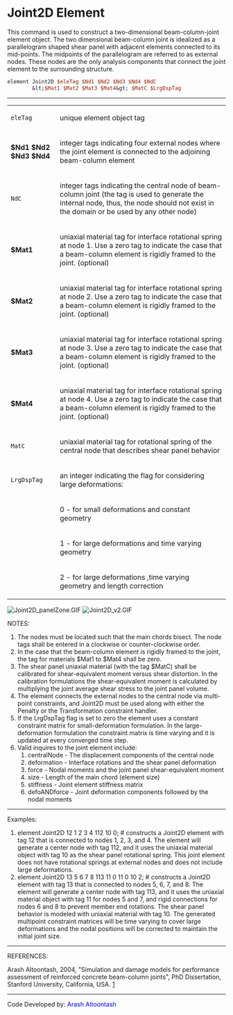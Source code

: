# Joint2D Element

<p>This command is used to construct a two-dimensional beam-column-joint
element object. The two dimensional beam-column joint is idealized as a
parallelogram shaped shear panel with adjacent elements connected to its
mid-points. The midpoints of the parallelogram are referred to as
external nodes. These nodes are the only analysis components that
connect the joint element to the surrounding structure.</p>

```tcl
element Joint2D $eleTag $Nd1 $Nd2 $Nd3 $Nd4 $NdC
        &lt;$Mat1 $Mat2 $Mat3 $Mat4&gt; $MatC $LrgDspTag
```
<hr />
<table>
<tbody>
<tr class="odd">
<td><code class="parameter-table-variable">eleTag</code></td>
<td><p>unique element object tag</p></td>
</tr>
<tr class="even">
<td><p><strong>$Nd1 $Nd2 $Nd3 $Nd4</strong></p></td>
<td><p>integer tags indicating four external nodes where the joint
element is connected to the adjoining beam-column element</p></td>
</tr>
<tr class="odd">
<td><code class="parameter-table-variable">NdC</code></td>
<td><p>integer tags indicating the central node of beam-column joint
(the tag is used to generate the internal node, thus, the node should
not exist in the domain or be used by any other node)</p></td>
</tr>
<tr class="even">
<td><p><strong>$Mat1</strong></p></td>
<td><p>uniaxial material tag for interface rotational spring at node 1.
Use a zero tag to indicate the case that a beam-column element is
rigidly framed to the joint. (optional)</p></td>
</tr>
<tr class="odd">
<td><p><strong>$Mat2</strong></p></td>
<td><p>uniaxial material tag for interface rotational spring at node 2.
Use a zero tag to indicate the case that a beam-column element is
rigidly framed to the joint. (optional)</p></td>
</tr>
<tr class="even">
<td><p><strong>$Mat3</strong></p></td>
<td><p>uniaxial material tag for interface rotational spring at node 3.
Use a zero tag to indicate the case that a beam-column element is
rigidly framed to the joint. (optional)</p></td>
</tr>
<tr class="odd">
<td><p><strong>$Mat4</strong></p></td>
<td><p>uniaxial material tag for interface rotational spring at node 4.
Use a zero tag to indicate the case that a beam-column element is
rigidly framed to the joint. (optional)</p></td>
</tr>
<tr class="even">
<td><code class="parameter-table-variable">MatC</code></td>
<td><p>uniaxial material tag for rotational spring of the central node
that describes shear panel behavior</p></td>
</tr>
<tr class="odd">
<td><code class="parameter-table-variable">LrgDspTag</code></td>
<td><p>an integer indicating the flag for considering large
deformations:</p></td>
</tr>
<tr class="even">
<td></td>
<td><p>0 - for small deformations and constant geometry</p></td>
</tr>
<tr class="odd">
<td></td>
<td><p>1 - for large deformations and time varying geometry</p></td>
</tr>
<tr class="even">
<td></td>
<td><p>2 - for large deformations ,time varying geometry and length
correction</p></td>
</tr>
</tbody>
</table>
<p><img src="Joint2D_panelZone.GIF" title="Joint2D_panelZone.GIF"
alt="Joint2D_panelZone.GIF" /> <img src="Joint2D_v2.GIF"
title="Joint2D_v2.GIF" alt="Joint2D_v2.GIF" /></p>
<p>NOTES:</p>
<ol>
<li>The nodes must be located such that the main chords bisect. The node
tags shall be entered in a clockwise or counter-clockwise order.</li>
<li>In the case that the beam-column element is rigidly framed to the
joint, the tag for materials $Mat1 to $Mat4 shall be zero.</li>
<li>The shear panel uniaxial material (with the tag $MatC) shall be
calibrated for shear-equivalent moment versus shear distortion. In the
calibration formulations the shear-equivalent moment is calculated by
multiplying the joint average shear stress to the joint panel
volume.</li>
<li>The element connects the external nodes to the central node via
multi-point constraints, and Joint2D must be used along with either the
Penalty or the Transformation constraint handler.</li>
<li>If the LrgDspTag flag is set to zero the element uses a constant
constraint matrix for small-deformation formulation. In the
large-deformation formulation the constraint matrix is time varying and
it is updated at every converged time step.</li>
<li>Valid inquires to the joint element include:
<ol>
<li>centralNode - The displacement components of the central node</li>
<li>deformation - Interface rotations and the shear panel
deformation</li>
<li>force - Nodal moments and the joint panel shear-equivalent
moment</li>
<li>size - Length of the main chord (element size)</li>
<li>stiffness - Joint element stiffness matrix</li>
<li>defoANDforce - Joint deformation components followed by the nodal
moments</li>
</ol></li>
</ol>
<hr />
<p>Examples:</p>
<ol>
<li>element Joint2D 12 1 2 3 4 112 10 0; # constructs a Joint2D element
with tag 12 that is connected to nodes 1, 2, 3, and 4. The element will
generate a center node with tag 112, and it uses the uniaxial material
object with tag 10 as the shear panel rotational spring. This joint
element does not have rotational springs at external nodes and does not
include large deformations.</li>
<li>element Joint2D 13 5 6 7 8 113 11 0 11 0 10 2; # constructs a
Joint2D element with tag 13 that is connected to nodes 5, 6, 7, and 8.
The element will generate a center node with tag 113, and it uses the
uniaxial material object with tag 11 for nodes 5 and 7, and rigid
connections for nodes 6 and 8 to prevent member end rotations. The shear
panel behavior is modeled with uniaxial material with tag 10. The
generated multipoint constraint matrices will be time varying to cover
large deformations and the nodal positions will be corrected to maintain
the initial joint size.</li>
</ol>
<hr />
<p>REFERENCES:</p>
<p>Arash Altoontash, 2004, "Simulation and damage models for performance
assessment of reinforced concrete beam-column joints", PhD Dissertation,
Stanford University, California, USA. <a
href="http://opensees.berkeley.edu/OpenSees/doc/Altoontash_Dissertation.pdf">1</a></p>
<hr />
<p>Code Developed by: <span style="color:blue"> Arash
Altoontash</span></p>
